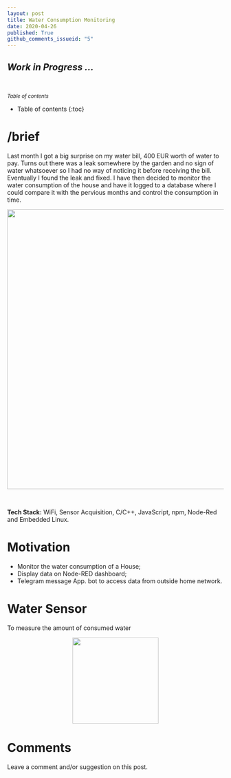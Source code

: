 ```yaml
---
layout: post
title: Water Consumption Monitoring
date: 2020-04-26
published: True
github_comments_issueid: "5"
---
```


## <em>Work in Progress ...</em>
<p>&nbsp;</p>

<small><i>Table of contents</i></small>
* Table of contents
{:toc}

# /brief
Last month I got a big surprise on my water bill, 400 EUR worth of water to pay. Turns out there was a leak somewhere by the garden and no sign of water whatsoever so I had no way of noticing it before receiving the bill. Eventually I found the leak and fixed. I have then decided to monitor the water consumption of the house and have it logged to a database where I could compare it with the pervious months and control the consumption in time.  

<p align="center">
  <img width="650" src="../../../../../assets/proj_Water_SPY/general_drawing.png">
</p>

<p>&nbsp;</p>
<strong>Tech Stack:</strong> WiFi, Sensor Acquisition, C/C++, JavaScript, npm, Node-Red and Embedded Linux.

# Motivation
* Monitor the water consumption of a House;
* Display data on Node-RED dashboard;
* Telegram message App. bot to access data from outside home network.

# Water Sensor
To measure the amount of consumed water
<p align="center">
  <img width="200" src="../../../../../assets/proj_Water_SPY/sensor_Water.png">
</p>




# Comments
Leave a comment and/or suggestion on this post.

